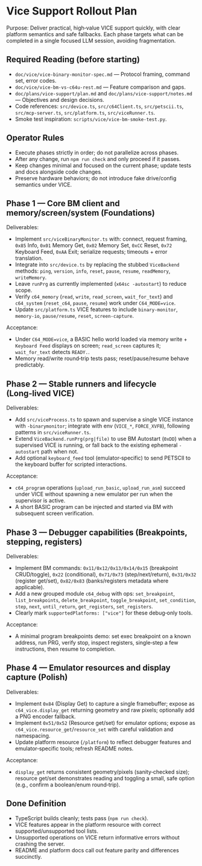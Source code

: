 # Vice Support Rollout Plan

Purpose: Deliver practical, high‑value VICE support quickly, with clear platform semantics and safe fallbacks. Each phase targets what can be completed in a single focused LLM session, avoiding fragmentation.

## Required Reading (before starting)

- `doc/vice/vice-binary-monitor-spec.md` — Protocol framing, command set, error codes.
- `doc/vice/vice-bm-vs-c64u-rest.md` — Feature comparison and gaps.
- `doc/plans/vice-support/plan.md` and `doc/plans/vice-support/notes.md` — Objectives and design decisions.
- Code references: `src/device.ts`, `src/c64Client.ts`, `src/petscii.ts`, `src/mcp-server.ts`, `src/platform.ts`, `src/viceRunner.ts`.
- Smoke test inspiration: `scripts/vice/vice-bm-smoke-test.py`.

## Operator Rules

- Execute phases strictly in order; do not parallelize across phases.
- After any change, run `npm run check` and only proceed if it passes.
- Keep changes minimal and focused on the current phase; update tests and docs alongside code changes.
- Preserve hardware behaviors; do not introduce fake drive/config semantics under VICE.

## Phase 1 — Core BM client and memory/screen/system (Foundations)

Deliverables:

- Implement `src/viceBinaryMonitor.ts` with: connect, request framing, `0x85` Info, `0x01` Memory Get, `0x02` Memory Set, `0xCC` Reset, `0x72` Keyboard Feed, `0xAA` Exit; serialize requests; timeouts + error translation.
- Integrate into `src/device.ts` by replacing the stubbed `ViceBackend` methods: `ping`, `version`, `info`, `reset`, `pause`, `resume`, `readMemory`, `writeMemory`.
- Leave `runPrg` as currently implemented (`x64sc -autostart`) to reduce scope.
- Verify `c64_memory` (`read`, `write`, `read_screen`, `wait_for_text`) and `c64_system` (`reset_c64`, `pause`, `resume`) work under `C64_MODE=vice`.
- Update `src/platform.ts` VICE features to include `binary-monitor`, `memory-io`, `pause/resume`, `reset`, `screen-capture`.

Acceptance:

- Under `C64_MODE=vice`, a BASIC hello world loaded via memory write + `Keyboard Feed` displays on screen; `read_screen` captures it; `wait_for_text` detects `READY.`.
- Memory read/write round‑trip tests pass; reset/pause/resume behave predictably.

## Phase 2 — Stable runners and lifecycle (Long‑lived VICE)

Deliverables:

- Add `src/viceProcess.ts` to spawn and supervise a single VICE instance with `-binarymonitor`; integrate with env (`VICE_*`, `FORCE_XVFB`), following patterns in `src/viceRunner.ts`.
- Extend `ViceBackend.runPrg(prg|file)` to use BM Autostart (`0xDD`) when a supervised VICE is running, or fall back to the existing ephemeral `-autostart` path when not.
- Add optional `keyboard_feed` tool (emulator‑specific) to send PETSCII to the keyboard buffer for scripted interactions.

Acceptance:

- `c64_program` operations (`upload_run_basic`, `upload_run_asm`) succeed under VICE without spawning a new emulator per run when the supervisor is active.
- A short BASIC program can be injected and started via BM with subsequent screen verification.

## Phase 3 — Debugger capabilities (Breakpoints, stepping, registers)

Deliverables:

- Implement BM commands: `0x11/0x12/0x13/0x14/0x15` (breakpoint CRUD/toggle), `0x22` (conditional), `0x71/0x73` (step/next/return), `0x31/0x32` (register get/set), `0x82/0x83` (banks/registers metadata where applicable).
- Add a new grouped module `c64_debug` with ops: `set_breakpoint`, `list_breakpoints`, `delete_breakpoint`, `toggle_breakpoint`, `set_condition`, `step`, `next`, `until_return`, `get_registers`, `set_registers`.
- Clearly mark `supportedPlatforms: ["vice"]` for these debug‑only tools.

Acceptance:

- A minimal program breakpoints demo: set exec breakpoint on a known address, run PRG, verify stop, inspect registers, single‑step a few instructions, then resume to completion.

## Phase 4 — Emulator resources and display capture (Polish)

Deliverables:

- Implement `0x84` (Display Get) to capture a single framebuffer; expose as `c64_vice.display_get` returning geometry and raw pixels; optionally add a PNG encoder fallback.
- Implement `0x51/0x52` (Resource get/set) for emulator options; expose as `c64_vice.resource_get`/`resource_set` with careful validation and namespacing.
- Update platform resource (`/platform`) to reflect debugger features and emulator‑specific tools; refresh README notes.

Acceptance:

- `display_get` returns consistent geometry/pixels (sanity‑checked size); resource get/set demonstrates reading and toggling a small, safe option (e.g., confirm a boolean/enum round‑trip).

## Done Definition

- TypeScript builds cleanly; tests pass (`npm run check`).
- VICE features appear in the platform resource with correct supported/unsupported tool lists.
- Unsupported operations on VICE return informative errors without crashing the server.
- README and platform docs call out feature parity and differences succinctly.


